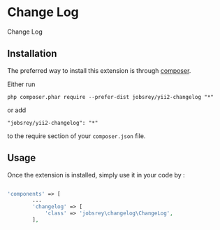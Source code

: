 Change Log
==========
Change Log 

Installation
------------

The preferred way to install this extension is through [composer](http://getcomposer.org/download/).

Either run

```
php composer.phar require --prefer-dist jobsrey/yii2-changelog "*"
```

or add

```
"jobsrey/yii2-changelog": "*"
```

to the require section of your `composer.json` file.


Usage
-----

Once the extension is installed, simply use it in your code by  :


```php

'components' => [
        ...
        'changelog' => [
            'class' => 'jobsrey\changelog\ChangeLog',
        ],
```